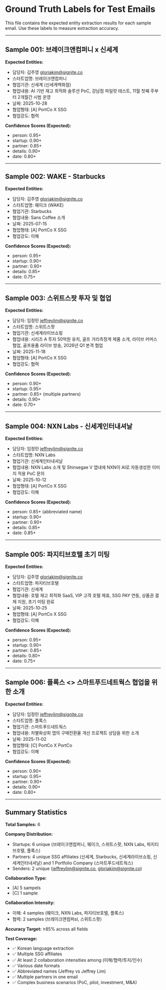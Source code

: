 # Ground Truth Labels for Test Emails

This file contains the expected entity extraction results for each sample email. Use these labels to measure extraction accuracy.

---

## Sample 001: 브레이크앤컴퍼니 x 신세계

**Expected Entities:**
- 담당자: 김주영 <gloriakim@signite.co>
- 스타트업명: 브레이크앤컴퍼니
- 협업기관: 신세계 (신세계백화점)
- 협업내용: AI 기반 재고 최적화 솔루션 PoC, 강남점 파일럿 테스트, 11월 첫째 주부터 2개월간 시범 운영
- 날짜: 2025-10-28
- 협업형태: [A] PortCo X SSG
- 협업강도: 협력

**Confidence Scores (Expected):**
- person: 0.95+
- startup: 0.90+
- partner: 0.85+
- details: 0.90+
- date: 0.80+

---

## Sample 002: WAKE - Starbucks

**Expected Entities:**
- 담당자: 김주영 <gloriakim@signite.co>
- 스타트업명: 웨이크 (WAKE)
- 협업기관: Starbucks
- 협업내용: Sans Coffee 소개
- 날짜: 2025-07-15
- 협업형태: [A] PortCo X SSG
- 협업강도: 이해

**Confidence Scores (Expected):**
- person: 0.95+
- startup: 0.90+
- partner: 0.90+
- details: 0.85+
- date: 0.75+

---

## Sample 003: 스위트스팟 투자 및 협업

**Expected Entities:**
- 담당자: 임정민 <jeffreylim@signite.co>
- 스타트업명: 스위트스팟
- 협업기관: 신세계라이브쇼핑
- 협업내용: 시리즈 A 투자 50억원 유치, 골프 거리측정계 제품 소개, 라이브 커머스 협업, 골프용품 라이브 방송, 2026년 Q1 본격 협업
- 날짜: 2025-11-18
- 협업형태: [A] PortCo X SSG
- 협업강도: 협력

**Confidence Scores (Expected):**
- person: 0.90+
- startup: 0.95+
- partner: 0.85+ (multiple partners)
- details: 0.90+
- date: 0.70+

---

## Sample 004: NXN Labs - 신세계인터내셔날

**Expected Entities:**
- 담당자: 임정민 <jeffreylim@signite.co>
- 스타트업명: NXN Labs
- 협업기관: 신세계인터내셔날
- 협업내용: NXN Labs 소개 및 Shinsegae V 앱내에 NXN이 AI로 자동생성한 이미지 적용 PoC 문의
- 날짜: 2025-10-12
- 협업형태: [A] PortCo X SSG
- 협업강도: 이해

**Confidence Scores (Expected):**
- person: 0.85+ (abbreviated name)
- startup: 0.90+
- partner: 0.90+
- details: 0.85+
- date: 0.85+

---

## Sample 005: 파지티브호텔 초기 미팅

**Expected Entities:**
- 담당자: 김주영 <gloriakim@signite.co>
- 스타트업명: 파지티브호텔
- 협업기관: 신세계
- 협업내용: 호텔 재고 최적화 SaaS, VIP 고객 호텔 제휴, SSG PAY 연동, 상품권 결제 지원, 초기 미팅 완료
- 날짜: 2025-10-25
- 협업형태: [A] PortCo X SSG
- 협업강도: 이해

**Confidence Scores (Expected):**
- person: 0.95+
- startup: 0.90+
- partner: 0.85+
- details: 0.80+
- date: 0.75+

---

## Sample 006: 플록스 <> 스마트푸드네트웍스 협업을 위한 소개

**Expected Entities:**
- 담당자: 임정민 <jeffreylim@signite.co>
- 스타트업명: 플록스
- 협업기관: 스마트푸드네트웍스
- 협업내용: 차별화상회 앱의 구매전환율 개선 프로젝트 상담을 위한 소개
- 날짜: 2025-11-02
- 협업형태: [C] PortCo X PortCo
- 협업강도: 이해

**Confidence Scores (Expected):**
- person: 0.90+
- startup: 0.95+
- partner: 0.90+
- details: 0.90+
- date: 0.80+

---

## Summary Statistics

**Total Samples:** 6

**Company Distribution:**
- Startups: 6 unique (브레이크앤컴퍼니, 웨이크, 스위트스팟, NXN Labs, 파지티브호텔, 플록스)
- Partners: 4 unique SSG affiliates (신세계, Starbucks, 신세계라이브쇼핑, 신세계인터내셔날) and 1 Portfolio Company (스마트푸드네트웍스)
- Senders: 2 unique (jeffreylim@signite.co, gloriakim@signite.co)

**Collaboration Type:**
- [A] 5 sampels
- [C] 1 sample

**Collaboration Intensity:**
- 이해: 4 samples (웨이크, NXN Labs, 파지티브호텔, 플록스)
- 협력: 2 samples (브레이크앤컴퍼sl, 스위트스팟)

**Accuracy Target:** ≥85% across all fields

**Test Coverage:**
- ✅ Korean language extraction
- ✅ Multiple SSG affiliates
- ✅ At least 2 collaboration intensities among (이해/협력/투자/인수)
- ✅ Various date formats
- ✅ Abbreviated names (Jeffrey vs Jeffrey Lim)
- ✅ Multiple partners in one email
- ✅ Complex business scenarios (PoC, pilot, investment, M&A)
